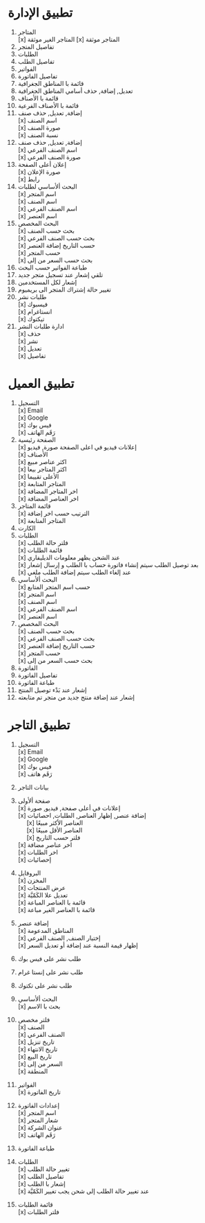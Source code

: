 # تطبيق الإدارة

1. المتاجر\
   [x] المتاجر الغير موثقة
   [x] المتاجر موثقة
2. تفاصيل المتجر
3. الطلبات
4. تفاصيل الطلب
5. الفواتير
6. تفاصيل الفاتورة
7. قائمة با المناطق الجغرافية
8. تعديل, إضافة, حذف أسامي المناطق الجغرافية
9. قائمة با الأصناف
10. قائمة با الأصناف الفرعية
11. إضافة, تعديل, حذف صنف\
    [x] اسم الصنف\
    [x] صورة الصنف\
    [x] نسبة الصنف
12. إضافة, تعديل, حذف صنف\
    [x] اسم الصنف الفرعي\
    [x] صورة الصنف الفرعي
13. إعلان أعلى الصفحة\
    [x] صورة الإعلان\
    [x] رابط
14. البحث ألأساسي لطلبات\
    [x] اسم المتجر\
    [x] اسم الصنف\
    [x] اسم الصنف الفرعي\
    [x] اسم العنصر
15. البحث المخصص\
    [x] بحث حسب الصنف\
    [x] بحث حسب الصنف الفرعي\
    [x] حسب التاريخ إضافة العنصر\
    [x] حسب المتجر\
    [x] بحث حسب السعر من إلى
16. طباعة الفواتير حسب البحث
17. تلقي إشعار عند تسجيل متجر جديد
18. إشعار لكل المستخدمين
19. تغيير حالة إشتراك المتجر الى بريميوم
20. طلبات نشر\
    [x] فيسبوك\
    [x] انستاغرام\
    [x] تيكتوك
21. ادارة طلبات النشر\
    [x] حذف\
    [x] نشر\
    [x] تعديل\
    [x] تفاصيل

# تطبيق العميل
1. التسجيل\
   [x] Email\
   [x] Google\
   [x] فيس بوك\
   [x] رَقَم الهاتف
2. الصفحة رئيسية\
   [x] إعلانات فيديو في اعلى الصفحة صورة, فيديو\
   [x] الأصناف\
   [x] اكثر عناصر مبيع\
   [x] اكثر المتاجر بيعا\
   [x] الأعلى تقييما\
   [x] المتاجر المتابعة\
   [x] اخر المتاجر المضافة\
   [x] اخر العناصر المضافة
3. قائمة المتاجر\
   [x] الترتيب حسب اخر إضافة\
   [x] المتاجر المتابعة
4. الكارت
5. الطلبات\
   [x] فلتر حالة الطلب\
   [x] قائمة الطلبات\
   [x] عند الشحن يظهر معلومات الديليفاري\
   [x] بعد توصيل الطلب سيتم إنشاء فاتورة حساب با الطلب و إرسال إشعار\
   [x] عند إلغاء الطلب سيتم إضافة الطلب ملغي
6. البحث ألأساسي\
  [x] حسب اسم المتجر المتابع\
  [x] اسم المتجر\
  [x] اسم الصنف\
  [x] اسم الصنف الفرعي\
  [x] اسم العنصر
7. البحث المخصص\
  [x] بحث حسب الصنف \
  [x] بحث حسب الصنف الفرعي \
  [x] حسب التاريخ إضافة العنصر \
  [x] حسب المتجر \
  [x] بحث حسب السعر من إلى 
8. الفاتورة
9. تفاصيل الفاتورة
10. طباعة الفاتورة
11. إشعار عند بَدْء توصيل المنتج
12. إشعار عند إضافة منتج جديد من متجر تم متابعته

# تطبيق التاجر

1. التسجيل\
   [x] Email\
   [x] Google\
   [x] فيس بوك\
   [x] رَقَم هاتف
2. بيانات التاجر
3. صفحة ألأولى\
   [x] إعلانات في أعلى صفحة, فيديو, صورة\
   [x] إضافة عنصر, إظهار العناصر, الطلبات, احصائيات\
     &nbsp;&nbsp;&nbsp;&nbsp;
     [x] العناصر الأكثر مبيعًا\
     &nbsp;&nbsp;&nbsp;&nbsp;
     [x] العناصر الأقل مبيعًا\
     &nbsp;&nbsp;&nbsp;&nbsp;
     [x] فلتر حسب التاريخ\
   [x] اخر عناصر مضافة\
   [x] اخر الطلبات\
   [x] إحصائيات
4. البروفايل\
  [x] المخزن\
   [x] عرض المنتجات\
   [x] تعديل علا الكَمّيَّة\
  [x] قائمة با العناصر المباعة\
  [x] قائمة با العناصر الغير مباعة
5. إضافة عنصر\
 [x] المناطق المدعومة\
 [x] إختيار الصنف, الصنف الفرعي\
 [x] إظهار قيمة النسبة عند إضافة أو تعديل السعر
6. طلب نشر على فيس بوك
7. طلب نشر على إنستا غرام
8. طلب نشر على تكتوك
9. البحث ألأساسي\
   [x] بحث با الاسم
10. فلتر مخصص\
 [x] الصنف\
 [x] الصنف الفرعي\
 [x] تاريخ تنزيل\
 [x] تاريخ الانتهاء\
 [x] تاريخ البيع\
 [x] السعر من إلى\
 [x] المنطقة

11. الفواتير\
    [x] تاريخ الفاتورة

12. إعدادات الفاتورة\
  [x] اسم المتجر\
  [x] شعار المتجر\
  [x] عنوان الشركة\
  [x] رَقَم الهاتف
13. طباعة الفاتورة
14. الطلبات\
  [x] تغيير حالة الطلب\
  [x] تفاصيل الطلب\
  [x] إشعار با الطلب\
  [x] عند تغيير حالة الطلب إلى شحن يجب تغيير الكَمّيَّة
15. قائمة الطلبات\
    [x] فلتر الطلبات